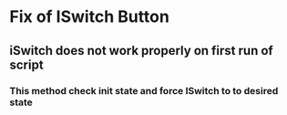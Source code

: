 
# Fix of ISwitch Button


## iSwitch does not work properly on first run of script


### This method check init state and force ISwitch to to desired state

